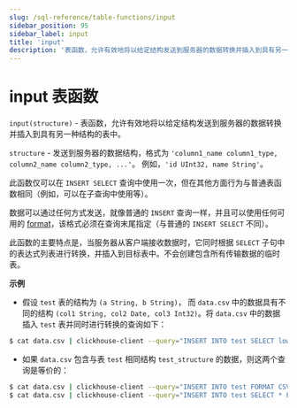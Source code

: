 ```yaml
---
slug: /sql-reference/table-functions/input
sidebar_position: 95
sidebar_label: input
title: 'input'
description: '表函数，允许有效地将以给定结构发送到服务器的数据转换并插入到具有另一种结构的表中。'
---
```



# input 表函数

`input(structure)` - 表函数，允许有效地将以给定结构发送到服务器的数据转换并插入到具有另一种结构的表中。

`structure` - 发送到服务器的数据结构，格式为 `'column1_name column1_type, column2_name column2_type, ...'`。
例如，`'id UInt32, name String'`。

此函数仅可以在 `INSERT SELECT` 查询中使用一次，但在其他方面行为与普通表函数相同（例如，可以在子查询中使用等）。

数据可以通过任何方式发送，就像普通的 `INSERT` 查询一样，并且可以使用任何可用的 [format](/sql-reference/formats)，该格式必须在查询末尾指定（与普通的 `INSERT SELECT` 不同）。

此函数的主要特点是，当服务器从客户端接收数据时，它同时根据 `SELECT` 子句中的表达式列表进行转换，并插入到目标表中。不会创建包含所有传输数据的临时表。

**示例**

- 假设 `test` 表的结构为 `(a String, b String)`，
    而 `data.csv` 中的数据具有不同的结构 `(col1 String, col2 Date, col3 Int32)`。将 `data.csv` 中的数据插入 `test` 表并同时进行转换的查询如下：

<!-- -->

``` bash
$ cat data.csv | clickhouse-client --query="INSERT INTO test SELECT lower(col1), col3 * col3 FROM input('col1 String, col2 Date, col3 Int32') FORMAT CSV";
```

- 如果 `data.csv` 包含与表 `test` 相同结构 `test_structure` 的数据，则这两个查询是等价的：

<!-- -->

``` bash
$ cat data.csv | clickhouse-client --query="INSERT INTO test FORMAT CSV"
$ cat data.csv | clickhouse-client --query="INSERT INTO test SELECT * FROM input('test_structure') FORMAT CSV"
```

